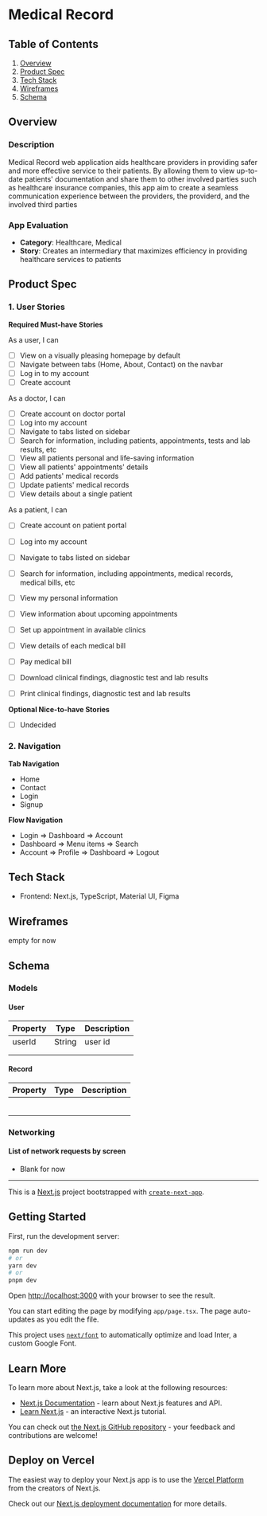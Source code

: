 # Medical Record

## Table of Contents
1. [Overview](#Overview)
2. [Product Spec](#Product-Spec)
3. [Tech Stack](#Tech-Stack)
4. [Wireframes](#Wireframes)
5. [Schema](#Schema)

## Overview
### Description
Medical Record web application aids healthcare providers in providing safer and more effective service to their patients. By allowing them to view up-to-date patients' documentation and share them to other involved parties such as healthcare insurance companies, this app aim to create a seamless communication experience between the providers, the providerd, and the involved third parties

### App Evaluation
- **Category**: Healthcare, Medical
- **Story**: Creates an intermediary that maximizes efficiency in providing healthcare services to patients

## Product Spec

### 1. User Stories 

**Required Must-have Stories**

As a user, I can
  * [ ] View on a visually pleasing homepage by default
  * [ ] Navigate between tabs (Home, About, Contact) on the navbar
  * [ ] Log in to my account
  * [ ] Create account 

As a doctor, I can
  * [ ] Create account on doctor portal
  * [ ] Log into my account
  * [ ] Navigate to tabs listed on sidebar
  * [ ] Search for information, including patients, appointments, tests and lab results, etc
  * [ ] View all patients personal and life-saving information
  * [ ] View all patients' appointments' details 
  * [ ] Add patients' medical records
  * [ ] Update patients' medical records
  * [ ] View details about a single patient

As a patient, I can
  * [ ] Create account on patient portal
  * [ ] Log into my account
  * [ ] Navigate to tabs listed on sidebar
  * [ ] Search for information, including appointments, medical records, medical bills, etc
  * [ ] View my personal information
  * [ ] View information about upcoming appointments
  * [ ] Set up appointment in available clinics
  * [ ] View details of each medical bill
  * [ ] Pay medical bill
  * [ ] Download clinical findings, diagnostic test and lab results
  * [ ] Print clinical findings, diagnostic test and lab results


**Optional Nice-to-have Stories**

* [ ] Undecided



### 2. Navigation

**Tab Navigation** 

* Home
* Contact
* Login
* Signup

**Flow Navigation** 

* Login
   => Dashboard
   => Account 
* Dashboard
   => Menu items
   => Search  
* Account 
   => Profile
   => Dashboard
   => Logout

## Tech Stack
* Frontend: Next.js, TypeScript, Material UI, Figma

## Wireframes
empty for now

## Schema 
### Models
#### User
 | Property      | Type     | Description |
   | ------------- | -------- | ------------|
   | userId      | String   | user id  |
   |          |      |  |
   |      |    |  |
   
#### Record
 | Property      | Type     | Description |
   | ------------- | -------- | ------------|
   |       |    |   |
   |          |      |   |
   |      |   |  |
   |          |      |   |
   |      |     |  |
   |      |    |   |

   
   
### Networking
#### List of network requests by screen

  - Blank for now

   

------------------------------------------------
This is a [Next.js](https://nextjs.org/) project bootstrapped with [`create-next-app`](https://github.com/vercel/next.js/tree/canary/packages/create-next-app).

## Getting Started

First, run the development server:

```bash
npm run dev
# or
yarn dev
# or
pnpm dev
```

Open [http://localhost:3000](http://localhost:3000) with your browser to see the result.

You can start editing the page by modifying `app/page.tsx`. The page auto-updates as you edit the file.

This project uses [`next/font`](https://nextjs.org/docs/basic-features/font-optimization) to automatically optimize and load Inter, a custom Google Font.

## Learn More

To learn more about Next.js, take a look at the following resources:

- [Next.js Documentation](https://nextjs.org/docs) - learn about Next.js features and API.
- [Learn Next.js](https://nextjs.org/learn) - an interactive Next.js tutorial.

You can check out [the Next.js GitHub repository](https://github.com/vercel/next.js/) - your feedback and contributions are welcome!

## Deploy on Vercel

The easiest way to deploy your Next.js app is to use the [Vercel Platform](https://vercel.com/new?utm_medium=default-template&filter=next.js&utm_source=create-next-app&utm_campaign=create-next-app-readme) from the creators of Next.js.

Check out our [Next.js deployment documentation](https://nextjs.org/docs/deployment) for more details.
